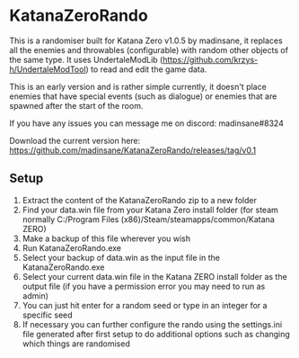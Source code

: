 # KatanaZeroRando
This is a randomiser built for Katana Zero v1.0.5 by madinsane, it replaces all the enemies and throwables (configurable) with random other objects of the same type. It uses UndertaleModLib (https://github.com/krzys-h/UndertaleModTool) to read and edit the game data.

This is an early version and is rather simple currently, it doesn't place enemies that have special events (such as dialogue) or enemies that are spawned after the start of the room.

If you have any issues you can message me on discord: madinsane#8324

Download the current version here: https://github.com/madinsane/KatanaZeroRando/releases/tag/v0.1

## Setup
1. Extract the content of the KatanaZeroRando zip to a new folder
1. Find your data.win file from your Katana Zero install folder (for steam normally C:/Program Files (x86)/Steam/steamapps/common/Katana ZERO)
1. Make a backup of this file wherever you wish
1. Run KatanaZeroRando.exe
1. Select your backup of data.win as the input file in the KatanaZeroRando.exe
1. Select your current data.win file in the Katana ZERO install folder as the output file (if you have a permission error you may need to run as admin)
1. You can just hit enter for a random seed or type in an integer for a specific seed
1. If necessary you can further configure the rando using the settings.ini file generated after first setup to do additional options such as changing which things are randomised
